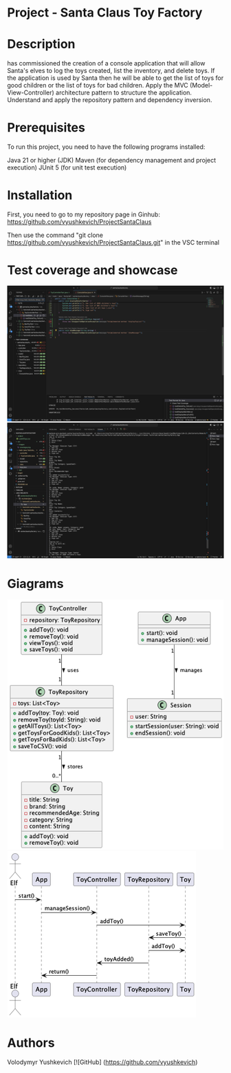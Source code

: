 # Project - Santa Claus Toy Factory

# Description
has commissioned the creation of a console application that will allow Santa's elves to log the toys created, list the inventory, and delete toys.
If the application is used by Santa then he will be able to get the list of toys for good children or the list of toys for bad children.
Apply the MVC (Model-View-Controller) architecture pattern to structure the application. Understand and apply the repository pattern and dependency inversion.

# Prerequisites
To run this project, you need to have the following programs installed:

Java 21 or higher (JDK)
Maven (for dependency management and project execution)
JUnit 5 (for unit test execution)

# Installation 
First, you need to go to my repository page in Ginhub: https://github.com/vyushkevich/ProjectSantaClaus

Then use the command "git clone https://github.com/vyushkevich/ProjectSantaClaus.git" in the VSC terminal

# Test coverage and showcase
<img src="src/images/coverage.png">
<img src="src/images/showcase.png">

# Giagrams
<img src="src/images/SantaProject.png">
<img src="src/images/SantaProjectSe.png">

# Authors
Volodymyr Yushkevich
[![GitHub]
(https://github.com/vyushkevich)